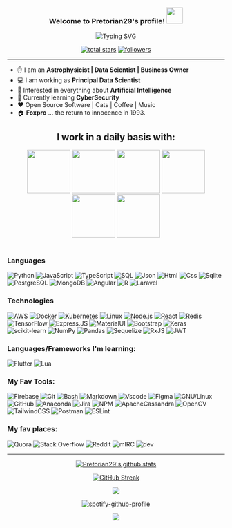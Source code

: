 <h3 align="center">
  Welcome to Pretorian29's profile!
  <img src="https://media.giphy.com/media/hvRJCLFzcasrR4ia7z/giphy.gif" width="38">
</h3>

<p align="center">
  <a href="https://git.io/typing-svg"><img src="https://readme-typing-svg.herokuapp.com?font=Fira+Code&size=21&pause=1000&color=841DAC&center=true&vCenter=true&width=600&lines=Aequat+omnes+cinis...;Astrophysics+-+Data+Science+-+CyberSecurity;Never+Stop+Learning" alt="Typing SVG" /></a>
</p>

<p align="center">
  <a href="https://github.com/Pretorian29?tab=repositories&sort=stargazers">
    <img alt="total stars" title="Total stars on GitHub" src="https://custom-icon-badges.demolab.com/github/stars/Pretorian29?color=55960c&style=for-the-badge&labelColor=488207&logo=star"/></a>

  <a href="https://github.com/Pretorian29?tab=followers">
    <img alt="followers" title="Follow me on Github" src="https://custom-icon-badges.demolab.com/github/followers/Pretorian29?color=236ad3&labelColor=1155ba&style=for-the-badge&logo=person-add&label=Follow&logoColor=white"/></a>     
</p>

<a href="https://giphy.com/gifs/art-3d-scorpion-lLFW3YyS9ewCHRKrEh"></a>

<hr></hr>

-   :hand: I am an **Astrophysicist | Data Scientist | Business Owner**
-   :computer: I am working as **Principal Data Scientist**
-   :monocle_face: Interested in everything about **Artificial Intelligence**
-   :seedling: Currently learning **CyberSecurity**
-   :heart: Open Source Software | Cats | Coffee | Music
-   :house: **Foxpro** ... the return to innocence in 1993.


<div align="center">

  ## I work in a daily basis with:
  <p>
    <img src="https://i.giphy.com/media/KzJkzjggfGN5Py6nkT/200.webp" width="100">
    <img src="https://i.giphy.com/media/XEDIHHp3i8bVoEdxd7/200.webp" width="100">
    <img src="https://i.giphy.com/media/kdFc8fubgS31b8DsVu/200.webp" width="100">
    <img src="https://i.giphy.com/media/LMt9638dO8dftAjtco/200.webp" width="100">
    <img src="https://media3.giphy.com/media/ln7z2eWriiQAllfVcn/200w.webp" width="100">    
    <img src="https://i.giphy.com/media/IdyAQJVN2kVPNUrojM/200.webp" width="100"><br><br>  
  </p>

</div>

<div align = "left">

### Languages

![Python](https://img.shields.io/badge/-Python-000?&logo=Python)
![JavaScript](https://img.shields.io/badge/-JavaScript-000?&logo=JavaScript)
![TypeScript](https://img.shields.io/badge/-TypeScript-000?&logo=TypeScript)
![SQL](https://img.shields.io/badge/-SQL-000?&logo=MySQL)
![Json](https://img.shields.io/badge/-json-000?&logo=json)
![Html](https://img.shields.io/badge/-HTML5-000?&logo=html5)
![Css](https://img.shields.io/badge/-CSS3-000?&logo=css3)
![Sqlite](https://img.shields.io/badge/-SQLite-000?&logo=sqlite)
![PostgreSQL](https://img.shields.io/badge/-PostgreSQL-000?&logo=postgresql)
![MongoDB](https://img.shields.io/badge/-MongoDB-000?&logo=mongodb)
![Angular](https://img.shields.io/badge/-angular-000?&logo=angular)
![R](https://img.shields.io/badge/-r-000?&logo=r)
![Laravel](https://img.shields.io/badge/-laravel-000?&logo=laravel)

### Technologies

![AWS](https://img.shields.io/badge/-AWS-000?&logo=Amazon-AWS&logoColor=F90)
![Docker](https://img.shields.io/badge/-Docker-000?&logo=Docker)
![Kubernetes](https://img.shields.io/badge/-Kubernetes-000?&logo=Kubernetes)
![Linux](https://img.shields.io/badge/-Linux-000?&logo=Linux)
![Node.js](https://img.shields.io/badge/-Node.js-000?&logo=node.js)
![React](https://img.shields.io/badge/-React-000?&logo=React)
![Redis](https://img.shields.io/badge/-Redis-000?&logo=Redis)
![TensorFlow](https://img.shields.io/badge/-TensorFlow-000?&logo=TensorFlow)
![Express.JS](https://img.shields.io/badge/-Express.JS-000?&logo=Express.JS)
![MaterialUI](https://img.shields.io/badge/-MatrialUI-000?&logo=material-UI)
![Bootstrap](https://img.shields.io/badge/-Bootstrap-000?&logo=bootstrap)
![Keras](https://img.shields.io/badge/-Keras-000?&logo=Keras)
![scikit-learn](https://img.shields.io/badge/-scikit--learn-000?&logo=scikit-learn)
![NumPy](https://img.shields.io/badge/-numpy-000?&logo=numpy)
![Pandas](https://img.shields.io/badge/-pandas-000?&logo=pandas)
![Sequelize](https://img.shields.io/badge/-Sequelize-000?&logo=Sequelize)
![RxJS](https://img.shields.io/badge/-rxjs-000?&logo=reactivex)
![JWT](https://img.shields.io/badge/-JWT-000?&logo=JSON%20web%20tokens)

### Languages/Frameworks I'm learning:
![Flutter](https://img.shields.io/badge/-Flutter-000?&logo=flutter)
![Lua](https://img.shields.io/badge/-Lua-000?&logo=lua)

### My Fav Tools:
![Firebase](https://img.shields.io/badge/-firebase-000?&logo=firebase)
![Git](https://img.shields.io/badge/-GIT-000?&logo=git)
![Bash](https://img.shields.io/badge/-GNU%20Bash-000?&logo=GNU%20Bash)
![Markdown](https://img.shields.io/badge/Markdown-000000?style=flat&logo=markdown&logoColor=white)
![Vscode](https://img.shields.io/badge/-Visual_Studio_Code-000?&logo=visual%20studio%20code&)
![Figma](https://img.shields.io/badge/-Figma-000?&logo=figma)
![GNU/Linux](https://img.shields.io/badge/-Linux-000?&logo=linux)
![GitHub](https://img.shields.io/badge/-GitHub-000?&logo=github)
![Anaconda](https://img.shields.io/badge/-Anaconda-000?&logo=anaconda)
![Jira](https://img.shields.io/badge/-jira-000?&logo=jira)
![NPM](https://img.shields.io/badge/-NPM-000?&logo=npm)
![ApacheCassandra](https://img.shields.io/badge/-cassandra-000?&logo=apache-cassandra)
![OpenCV](https://img.shields.io/badge/-opencv-000?&logo=opencv)
![TailwindCSS](https://img.shields.io/badge/-tailwindcss-000?&logo=tailwind-css)
![Postman](https://img.shields.io/badge/-Postman-000?&logo=postman)
![ESLint](https://img.shields.io/badge/-ESLint-000?&logo=eslint)

### My fav places:

![Quora](https://img.shields.io/badge/-Quora-000?&logo=Quora)
![Stack Overflow](https://img.shields.io/badge/-Stackoverflow-000?&logo=stack-overflow)
![Reddit](https://img.shields.io/badge/-Reddit-000?&logo=Reddit)
![mIRC](https://img.shields.io/badge/-mirc-000?&logo=mirc)
![dev](https://img.shields.io/badge/-dev-000?&logo=dev)

</div>

<hr></hr>

<div align = "center">

[![Pretorian29's github stats](https://github-readme-stats.vercel.app/api?username=Pretorian29&theme=midnight-purple&show_icons=true)](https://github.com/Pretorian29)

[![GitHub Streak](https://streak-stats.demolab.com/?user=Pretorian29&theme=midnight-purple)](https://git.io/streak-stats)

<!--📙LANGUAGES -->
<a href="https://github.com/Pretorian29/AdGuard-WireGuard-Unbound-Cloudflare"><img src="https://github-readme-stats.vercel.app/api/top-langs/?username=Pretorian29&layout=compact&theme=midnight-purple">

[![spotify-github-profile](https://spotify-github-profile.vercel.app/api/view?uid=31f4eoso54rcavo6p4yyouykwjda&cover_image=true&theme=default&show_offline=false&background_color=121212)](https://github.com/kittinan/spotify-github-profile)

<p>  
  <img src="https://visitor-badge.glitch.me/badge?page_id=Pretorian29.Pretorian29"/>
  <br>
</p>

</div>

